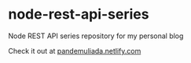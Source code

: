 # node-rest-api-series
Node REST API series repository for my personal blog 

Check it out at [pandemuliada.netlify.com](pandemuliada.netlify.com)
